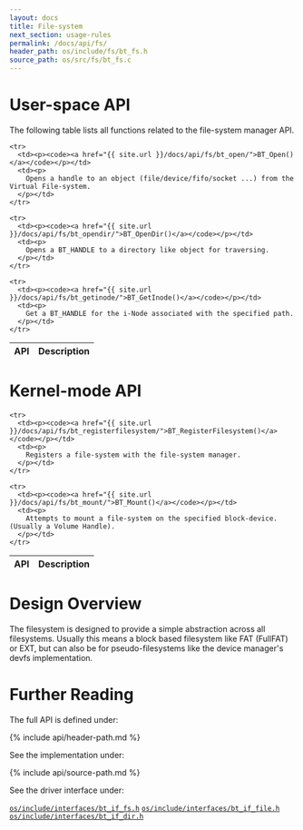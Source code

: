 ```yaml
---
layout: docs
title: File-system
next_section: usage-rules
permalink: /docs/api/fs/
header_path: os/include/fs/bt_fs.h
source_path: os/src/fs/bt_fs.c
---
```


# User-space API

The following table lists all functions related to the file-system manager API.

<div class="mobile-side-scroller">
<table>
  <thead>
    <tr>
      <th>API</th>
      <th>Description</th>
    </tr>
  </thead>
  <tbody>

	<tr>
      <td><p><code><a href="{{ site.url }}/docs/api/fs/bt_open/">BT_Open()</a></code></p></td>
      <td><p>
		Opens a handle to an object (file/device/fifo/socket ...) from the Virtual File-system.
      </p></td>
    </tr>

	<tr>
      <td><p><code><a href="{{ site.url }}/docs/api/fs/bt_opendir/">BT_OpenDir()</a></code></p></td>
      <td><p>
		Opens a BT_HANDLE to a directory like object for traversing.
      </p></td>
    </tr>

	<tr>
      <td><p><code><a href="{{ site.url }}/docs/api/fs/bt_getinode/">BT_GetInode()</a></code></p></td>
      <td><p>
		Get a BT_HANDLE for the i-Node associated with the specified path.
      </p></td>
    </tr>

  </tbody>
</table>
</div>

# Kernel-mode API

<div class="mobile-side-scroller">
<table>
  <thead>
    <tr>
      <th>API</th>
      <th>Description</th>
    </tr>
  </thead>
  <tbody>

	<tr>
      <td><p><code><a href="{{ site.url }}/docs/api/fs/bt_registerfilesystem/">BT_RegisterFilesystem()</a></code></p></td>
      <td><p>
		Registers a file-system with the file-system manager.
      </p></td>
    </tr>

	<tr>
      <td><p><code><a href="{{ site.url }}/docs/api/fs/bt_mount/">BT_Mount()</a></code></p></td>
      <td><p>
		Attempts to mount a file-system on the specified block-device. (Usually a Volume Handle).
      </p></td>
    </tr>

  </tbody>
</table>
</div>

# Design Overview

The filesystem is designed to provide a simple abstraction across all filesystems. Usually this means
a block based filesystem like FAT (FullFAT) or EXT, but can also be for pseudo-filesystems like the device
manager's devfs implementation.


# Further Reading

The full API is defined under:

{% include api/header-path.md %}

See the implementation under:

{% include api/source-path.md %}

See the driver interface under:

<a href="{{ site.gh-blob-url }}/os/include/interfaces/bt_if_fs.h"><code>os/include/interfaces/bt_if_fs.h</code></a>
<a href="{{ site.gh-blob-url }}/os/include/interfaces/bt_if_file.h"><code>os/include/interfaces/bt_if_file.h</code></a>
<a href="{{ site.gh-blob-url }}/os/include/interfaces/bt_if_dir.h"><code>os/include/interfaces/bt_if_dir.h</code></a>
